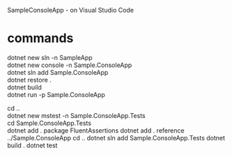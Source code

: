 SampleConsoleApp - on Visual Studio Code

# commands

dotnet new sln -n SampleApp <br>
dotnet new console -n Sample.ConsoleApp <br>
dotnet sln add Sample.ConsoleApp <br>
dotnet restore . <br>
dotnet build <br>
dotnet run -p Sample.ConsoleApp <br>

cd .. <br>
dotnet new mstest -n Sample.ConsoleApp.Tests <br>
cd Sample.ConsoleApp.Tests <br>
dotnet add . package FluentAssertions
dotnet add . reference ../Sample.ConsoleApp
cd ..
dotnet sln add Sample.ConsoleApp.Tests
dotnet build . 
dotnet test 
